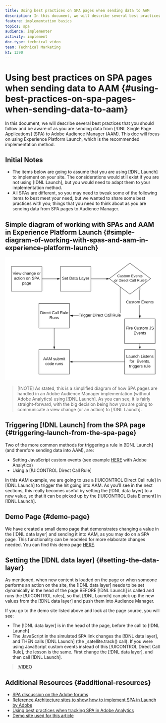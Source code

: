 ```yaml
---
title: Using best practices on SPA pages when sending data to AAM
description: In this document, we will describe several best practices that you should follow and be aware of as you are sending data from Single Page Applications (SPA) to Adobe Audience Manager (AAM). This doc will focus on using Launch by Adobe, which is the recommended implementation method.
feature: implementation basics
topics: spa
audience: implementer
activity: implement
doc-type: technical video
team: Technical Marketing
kt: 1390
---
```


# Using best practices on SPA pages when sending data to AAM {#using-best-practices-on-spa-pages-when-sending-data-to-aam}

In this document, we will describe several best practices that you should follow and be aware of as you are sending data from [!DNL Single Page Applications] (SPA) to Adobe Audience Manager (AAM). This doc will focus on using Experience Platform Launch, which is the recommended implementation method.

## Initial Notes

* The items below are going to assume that you are using [!DNL Launch] to implement on your site. The considerations would still exist if you are not using [!DNL Launch], but you would need to adapt them to your implementation method.
* All SPAs are different, so you may need to tweak some of the following items to best meet your need, but we wanted to share some best practices with you; things that you need to think about as you are sending data from SPA pages to Audience Manager.

## Simple diagram of working with SPAs and AAM in Experience Platform Launch {#simple-diagram-of-working-with-spas-and-aam-in-experience-platform-launch}

![spa for aam in [!DNL launch]](assets/spa_for_aam_in_launch.png)

>[!NOTE] As stated, this is a simplified diagram of how SPA pages are handled in an Adobe Audience Manager implementation (without Adobe Analytics) using [!DNL Launch]. As you can see, it is fairly straight-forward, with the big decision being how you are going to communicate a view change (or an action) to [!DNL Launch].

## Triggering [!DNL Launch] from the SPA page {#triggering-launch-from-the-spa-page}

Two of the more common methods for triggering a rule in [!DNL Launch] (and therefore sending data into AAM), are:

* Setting JavaScript custom events (see example [HERE](https://helpx.adobe.com/analytics/kt/using/spa-analytics-best-practices-feature-video-use.html) with Adobe Analytics)
* Using a [!UICONTROL Direct Call Rule]

In this AAM example, we are going to use a [!UICONTROL Direct Call rule] in [!DNL Launch] to trigger the hit going into AAM. As you’ll see in the next sections, this really becomes useful by setting the [!DNL data layer] to a new value, so that it can be picked up by the [!UICONTROL Data Element] in [!DNL Launch].

## Demo Page {#demo-page}

We have created a small demo page that demonstrates changing a value in the [!DNL data layer] and sending it into AAM, as you may do on a SPA page. This functionality can be modeled for more elaborate changes needed. You can find this demo page [HERE](https://aam.enablementadobe.com/SPA-Launch.html).

## Setting the [!DNL data layer] {#setting-the-data-layer}

As mentioned, when new content is loaded on the page or when someone performs an action on the site, the [!DNL data layer] needs to be set dynamically in the head of the page BEFORE [!DNL Launch] is called and runs the [!UICONTROL rules], so that [!DNL Launch] can pick up the new values from the [!DNL data layer] and push them into Audience Manager.

If you go to the demo site listed above and look at the page source, you will see:

* The [!DNL data layer] is in the head of the page, before the call to [!DNL Launch]
* The JavaScript in the simulated SPA link changes the [!DNL data layer], and THEN calls [!DNL Launch] (the _satellite.track() call). If you were using JavaScript custom events instead of this [!UICONTROL Direct Call Rule], the lesson is the same. First change the [!DNL data layer], and then call [!DNL Launch].

>[!VIDEO](https://video.tv.adobe.com/v/23322/?quality=12)

## Additional Resources {#additional-resources}

* [SPA discussion on the Adobe forums](https://forums.adobe.com/thread/2451022)
* [Reference Architecture sites to show how to implement SPA in Launch by Adobe](https://helpx.adobe.com/experience-manager/kt/integration/using/launch-reference-architecture-SPA-tutorial-implement.html)
* [Using best practices when tracking SPA in Adobe Analytics](https://helpx.adobe.com/analytics/kt/using/spa-analytics-best-practices-feature-video-use.html)
* [Demo site used for this article](https://aam.enablementadobe.com/SPA-Launch.html)
